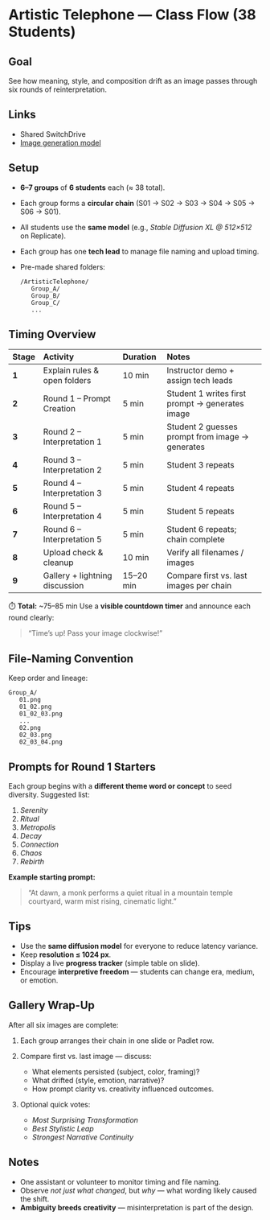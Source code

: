 # Artistic Telephone — Class Flow (38 Students)

## Goal

See how meaning, style, and composition drift as an image passes through six rounds of reinterpretation.

## Links

- Shared SwitchDrive
- [Image generation model](https://replicate.com/black-forest-labs/flux-schnell)

## Setup

- **6–7 groups** of **6 students** each (≈ 38 total).
- Each group forms a **circular chain** (S01 → S02 → S03 → S04 → S05 → S06 → S01).
- All students use the **same model** (e.g., _Stable Diffusion XL @ 512×512_ on Replicate).
- Each group has one **tech lead** to manage file naming and upload timing.
- Pre-made shared folders:

  ```
  /ArtisticTelephone/
     Group_A/
     Group_B/
     Group_C/
     ...
  ```

## Timing Overview

| Stage | Activity                       | Duration  | Notes                                           |
| :---- | :----------------------------- | :-------- | :---------------------------------------------- |
| **1** | Explain rules & open folders   | 10 min    | Instructor demo + assign tech leads             |
| **2** | Round 1 – Prompt Creation      | 5 min     | Student 1 writes first prompt → generates image |
| **3** | Round 2 – Interpretation 1     | 5 min     | Student 2 guesses prompt from image → generates |
| **4** | Round 3 – Interpretation 2     | 5 min     | Student 3 repeats                               |
| **5** | Round 4 – Interpretation 3     | 5 min     | Student 4 repeats                               |
| **6** | Round 5 – Interpretation 4     | 5 min     | Student 5 repeats                               |
| **7** | Round 6 – Interpretation 5     | 5 min     | Student 6 repeats; chain complete               |
| **8** | Upload check & cleanup         | 10 min    | Verify all filenames / images                   |
| **9** | Gallery + lightning discussion | 15–20 min | Compare first vs. last images per chain         |

⏱️ **Total:** ~75–85 min
Use a **visible countdown timer** and announce each round clearly:

> “Time’s up! Pass your image clockwise!”

## File-Naming Convention

Keep order and lineage:

```
Group_A/
   01.png
   01_02.png
   01_02_03.png
   ...
   02.png
   02_03.png
   02_03_04.png
```

## Prompts for Round 1 Starters

Each group begins with a **different theme word or concept** to seed diversity.
Suggested list:

1. _Serenity_
2. _Ritual_
3. _Metropolis_
4. _Decay_
5. _Connection_
6. _Chaos_
7. _Rebirth_

**Example starting prompt:**

> “At dawn, a monk performs a quiet ritual in a mountain temple courtyard, warm mist rising, cinematic light.”

## Tips

- Use the **same diffusion model** for everyone to reduce latency variance.
- Keep **resolution ≤ 1024 px**.
- Display a live **progress tracker** (simple table on slide).
- Encourage **interpretive freedom** — students can change era, medium, or emotion.

## Gallery Wrap-Up

After all six images are complete:

1. Each group arranges their chain in one slide or Padlet row.
2. Compare first vs. last image — discuss:

   - What elements persisted (subject, color, framing)?
   - What drifted (style, emotion, narrative)?
   - How prompt clarity vs. creativity influenced outcomes.

3. Optional quick votes:

   - _Most Surprising Transformation_
   - _Best Stylistic Leap_
   - _Strongest Narrative Continuity_

## Notes

- One assistant or volunteer to monitor timing and file naming.
- Observe _not just what changed_, but _why_ — what wording likely caused the shift.
- **Ambiguity breeds creativity** — misinterpretation is part of the design.